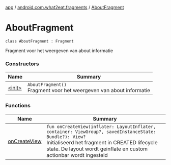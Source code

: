 [app](../../index.md) / [android.com.what2eat.fragments](../index.md) / [AboutFragment](./index.md)

# AboutFragment

`class AboutFragment : Fragment`

Fragment voor het weergeven van about informatie

### Constructors

| Name | Summary |
|---|---|
| [&lt;init&gt;](-init-.md) | `AboutFragment()`<br>Fragment voor het weergeven van about informatie |

### Functions

| Name | Summary |
|---|---|
| [onCreateView](on-create-view.md) | `fun onCreateView(inflater: LayoutInflater, container: ViewGroup?, savedInstanceState: Bundle?): View?`<br>Initialiseerd het fragment in CREATED lifecycle state. De layout wordt geinflate en custom actionbar wordt ingesteld |
